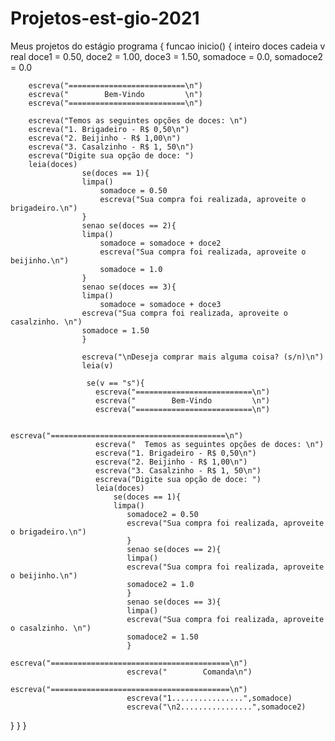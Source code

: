 # Projetos-est-gio-2021
Meus projetos do estágio
programa {
	funcao inicio() {
		inteiro doces
		cadeia v
		real doce1 = 0.50, doce2 = 1.00, doce3 = 1.50, somadoce = 0.0, somadoce2 = 0.0
		
		
		escreva("==========================\n")
		escreva("        Bem-Vindo         \n")
		escreva("==========================\n")

		escreva("Temos as seguintes opções de doces: \n")
		escreva("1. Brigadeiro - R$ 0,50\n")
		escreva("2. Beijinho - R$ 1,00\n")
		escreva("3. Casalzinho - R$ 1, 50\n")
		escreva("Digite sua opção de doce: ")
		leia(doces)
		            se(doces == 1){
		            limpa()
		                somadoce = 0.50
		                escreva("Sua compra foi realizada, aproveite o brigadeiro.\n")
		            }
		            senao se(doces == 2){
		            limpa()
		                somadoce = somadoce + doce2
		                escreva("Sua compra foi realizada, aproveite o beijinho.\n")
		                somadoce = 1.0
		            }
		            senao se(doces == 3){
		            limpa()
		                somadoce = somadoce + doce3
		            escreva("Sua compra foi realizada, aproveite o casalzinho. \n")
		            somadoce = 1.50
	                }
	                
	                escreva("\nDeseja comprar mais alguma coisa? (s/n)\n")
                    leia(v)
	                                            
	                 se(v == "s"){
	                   escreva("==========================\n")
		               escreva("        Bem-Vindo         \n")
		               escreva("==========================\n")
		
		               escreva("=======================================\n")
		               escreva("  Temos as seguintes opções de doces: \n")
		               escreva("1. Brigadeiro - R$ 0,50\n")
		               escreva("2. Beijinho - R$ 1,00\n")
		               escreva("3. Casalzinho - R$ 1, 50\n")
		               escreva("Digite sua opção de doce: ")
		               leia(doces)
		                   se(doces == 1){
		                   limpa()
		                      somadoce2 = 0.50
		                      escreva("Sua compra foi realizada, aproveite o brigadeiro.\n")
		                      }
		                      senao se(doces == 2){
		                      limpa()
		                      escreva("Sua compra foi realizada, aproveite o beijinho.\n")
		                      somadoce2 = 1.0
		                      }
		                      senao se(doces == 3){
		                      limpa()
		                      escreva("Sua compra foi realizada, aproveite o casalzinho. \n")
		                      somadoce2 = 1.50
	                          }
	                          escreva("========================================\n")
		                      escreva("        Comanda\n")
		                      escreva("========================================\n")
                              escreva("1................",somadoce)
                              escreva("\n2................",somadoce2)
	                                               
}
}
}
